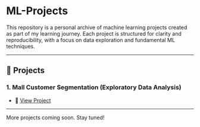 # ML-Projects
This repository is a personal archive of machine learning projects created as part of my learning journey. Each project is structured for clarity and reproducibility, with a focus on data exploration and fundamental ML techniques.

---

## 📁 Projects

### 1. Mall Customer Segmentation (Exploratory Data Analysis)

- 📓 [View Project]([ML_Project.ipynb](https://github.com/JayalakshmyJayakrishnan/ML-Projects/blob/main/ML_Project_%5BMall_Customer_Segmentation%5D.ipynb))


---

More projects coming soon. Stay tuned!
